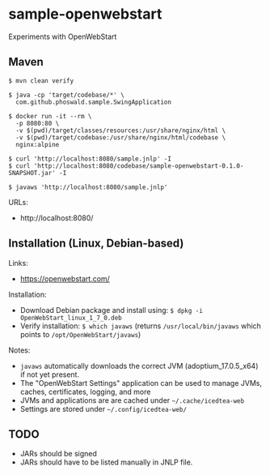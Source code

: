 
# sample-openwebstart

Experiments with OpenWebStart

## Maven

~~~
$ mvn clean verify

$ java -cp 'target/codebase/*' \
  com.github.phoswald.sample.SwingApplication

$ docker run -it --rm \
  -p 8080:80 \
  -v $(pwd)/target/classes/resources:/usr/share/nginx/html \
  -v $(pwd)/target/codebase:/usr/share/nginx/html/codebase \
  nginx:alpine
  
$ curl 'http://localhost:8080/sample.jnlp' -I
$ curl 'http://localhost:8080/codebase/sample-openwebstart-0.1.0-SNAPSHOT.jar' -I

$ javaws 'http://localhost:8080/sample.jnlp'
~~~

URLs:

- http://localhost:8080/

## Installation (Linux, Debian-based)

Links:

- https://openwebstart.com/

Installation:

- Download Debian package and install using: `$ dpkg -i OpenWebStart_linux_1_7_0.deb`
- Verify installation: `$ which javaws` 
  (returns `/usr/local/bin/javaws` which points to `/opt/OpenWebStart/javaws`)

Notes:

- `javaws` automatically downloads the correct JVM (adoptium_17.0.5_x64) if not yet present.
- The "OpenWebStart Settings" application can be used to manage JVMs, caches, certificates, logging, and more
- JVMs and applications are are cached under `~/.cache/icedtea-web`
- Settings are stored under `~/.config/icedtea-web/`

## TODO
  
- JARs should be signed
- JARs should have to be listed manually in JNLP file.
